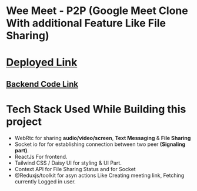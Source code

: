 # Wee Meet - P2P (Google Meet Clone With additional Feature Like File Sharing)

# [Deployed Link](https://wee-meet.live)

## [Backend Code Link](https://github.com/Kaushald4/wee-meet-backend)

#

# Tech Stack Used While Building this project

-   WebRtc for sharing **audio/video/screen**, **Text Messaging** & **File Sharing**
-   Socket io for for establishing connection between two peer **(Signaling part)**.
-   ReactJs For frontend.
-   Tailwind CSS / Daisy UI for styling & UI Part.
-   Context API for File Sharing Status and for Socket
-   @Reduxjs/toolkit for asyn actions Like Creating meeting link, Fetching currently Logged in user.
